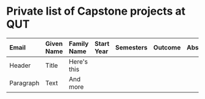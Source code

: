 # Private list of Capstone projects at QUT

| Email       | Given Name  | Family Name     | Start Year | Semesters  | Outcome    | Abstract |
| :---        | :---        | :---            | :---       | :---       | :---       | :---     |    
| Header      | Title       | Here's this     |
| Paragraph   | Text        | And more        |
